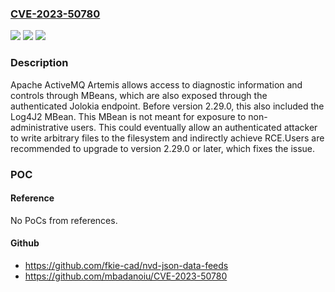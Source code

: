 ### [CVE-2023-50780](https://cve.mitre.org/cgi-bin/cvename.cgi?name=CVE-2023-50780)
![](https://img.shields.io/static/v1?label=Product&message=Apache%20ActiveMQ%20Artemis&color=blue)
![](https://img.shields.io/static/v1?label=Version&message=0%3C%202.29.0%20&color=brighgreen)
![](https://img.shields.io/static/v1?label=Vulnerability&message=CWE-285%20Improper%20Authorization&color=brighgreen)

### Description

Apache ActiveMQ Artemis allows access to diagnostic information and controls through MBeans, which are also exposed through the authenticated Jolokia endpoint. Before version 2.29.0, this also included the Log4J2 MBean. This MBean is not meant for exposure to non-administrative users. This could eventually allow an authenticated attacker to write arbitrary files to the filesystem and indirectly achieve RCE.Users are recommended to upgrade to version 2.29.0 or later, which fixes the issue.

### POC

#### Reference
No PoCs from references.

#### Github
- https://github.com/fkie-cad/nvd-json-data-feeds
- https://github.com/mbadanoiu/CVE-2023-50780

